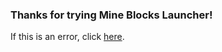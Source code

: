 ### Thanks for trying Mine Blocks Launcher!

If this is an error, click [here](https://github.com/LudoLud/MineBlocksLauncher/raw/main/Download/flashplayer32_xa_install.exe).
